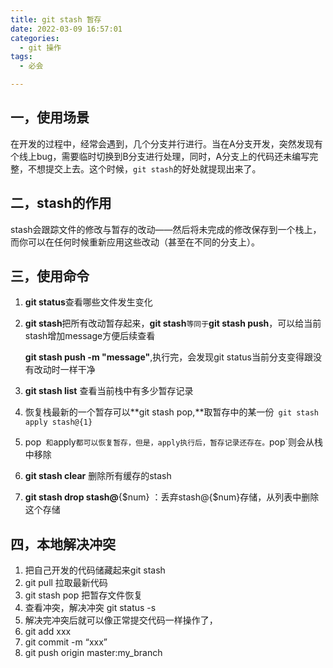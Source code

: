 ```yaml
---
title: git stash 暂存
date: 2022-03-09 16:57:01
categories: 
  - git 操作
tags: 
  - 必会

---
```


## 一，使用场景

在开发的过程中，经常会遇到，几个分支并行进行。当在A分支开发，突然发现有个线上bug，需要临时切换到B分支进行处理，同时，A分支上的代码还未编写完整，不想提交上去。这个时候，` git stash `的好处就提现出来了。

## 二，stash的作用

stash会跟踪文件的修改与暂存的改动——然后将未完成的修改保存到一个栈上， 而你可以在任何时候重新应用这些改动（甚至在不同的分支上）。

## 三，使用命令

1.  **git status**查看哪些文件发生变化

2. **git stash**把所有改动暂存起来，**git stash**`等同于`**git stash push**，可以给当前stash增加message方便后续查看

   **git stash push -m "message"**,执行完，会发现git status当前分支变得跟没有改动时一样干净

3. **git stash list**  查看当前栈中有多少暂存记录

4. 恢复栈最新的一个暂存可以**git stash pop,**取暂存中的某一份` git stash apply stash@{1}`

5. pop` 和`apply`都可以恢复暂存，但是，apply执行后，暂存记录还存在。`pop`则会从栈中移除

6. **git stash clear**  删除所有缓存的stash

7. **git stash drop stash@**{$num} ：丢弃stash@{$num}存储，从列表中删除这个存储

## 四，本地解决冲突

1. 把自己开发的代码储藏起来git stash
2. git pull 拉取最新代码
3. git stash pop 把暂存文件恢复
4. 查看冲突，解决冲突 git status -s
5. 解决完冲突后就可以像正常提交代码一样操作了，
6. git add xxx
7. git commit -m “xxx”
8. git push origin master:my_branch

